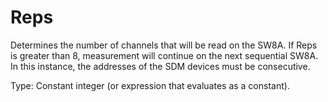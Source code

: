# Reps

Determines the number of channels that will be read on the SW8A. If Reps is greater than 8, measurement will continue on the next sequential SW8A. In this instance, the addresses of the SDM devices must be consecutive.

Type: Constant integer (or expression that evaluates as a constant).
